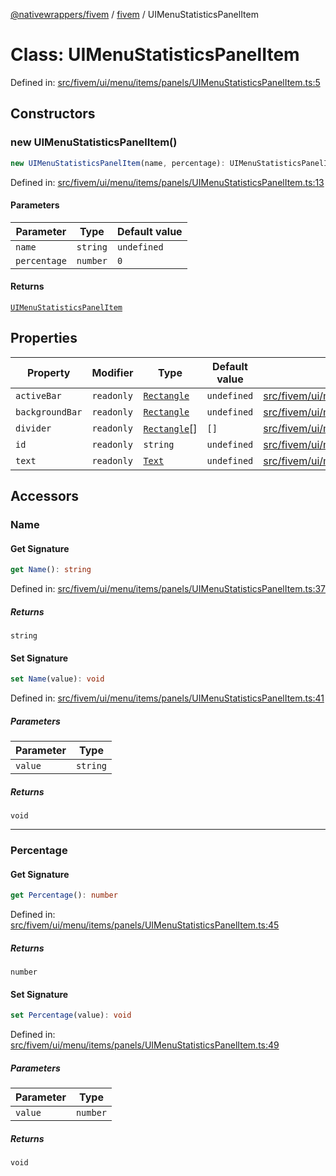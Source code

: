 [@nativewrappers/fivem](../../README.md) / [fivem](../README.md) / UIMenuStatisticsPanelItem

# Class: UIMenuStatisticsPanelItem

Defined in: [src/fivem/ui/menu/items/panels/UIMenuStatisticsPanelItem.ts:5](https://github.com/nativewrappers/fivem/blob/b9a4f02a0f902a29cccc3c350b3c8379abeb4a1b/src/fivem/ui/menu/items/panels/UIMenuStatisticsPanelItem.ts#L5)

## Constructors

### new UIMenuStatisticsPanelItem()

```ts
new UIMenuStatisticsPanelItem(name, percentage): UIMenuStatisticsPanelItem
```

Defined in: [src/fivem/ui/menu/items/panels/UIMenuStatisticsPanelItem.ts:13](https://github.com/nativewrappers/fivem/blob/b9a4f02a0f902a29cccc3c350b3c8379abeb4a1b/src/fivem/ui/menu/items/panels/UIMenuStatisticsPanelItem.ts#L13)

#### Parameters

| Parameter | Type | Default value |
| ------ | ------ | ------ |
| `name` | `string` | `undefined` |
| `percentage` | `number` | `0` |

#### Returns

[`UIMenuStatisticsPanelItem`](UIMenuStatisticsPanelItem.md)

## Properties

| Property | Modifier | Type | Default value | Defined in |
| ------ | ------ | ------ | ------ | ------ |
| <a id="activebar"></a> `activeBar` | `readonly` | [`Rectangle`](Rectangle.md) | `undefined` | [src/fivem/ui/menu/items/panels/UIMenuStatisticsPanelItem.ts:9](https://github.com/nativewrappers/fivem/blob/b9a4f02a0f902a29cccc3c350b3c8379abeb4a1b/src/fivem/ui/menu/items/panels/UIMenuStatisticsPanelItem.ts#L9) |
| <a id="backgroundbar"></a> `backgroundBar` | `readonly` | [`Rectangle`](Rectangle.md) | `undefined` | [src/fivem/ui/menu/items/panels/UIMenuStatisticsPanelItem.ts:10](https://github.com/nativewrappers/fivem/blob/b9a4f02a0f902a29cccc3c350b3c8379abeb4a1b/src/fivem/ui/menu/items/panels/UIMenuStatisticsPanelItem.ts#L10) |
| <a id="divider"></a> `divider` | `readonly` | [`Rectangle`](Rectangle.md)[] | `[]` | [src/fivem/ui/menu/items/panels/UIMenuStatisticsPanelItem.ts:11](https://github.com/nativewrappers/fivem/blob/b9a4f02a0f902a29cccc3c350b3c8379abeb4a1b/src/fivem/ui/menu/items/panels/UIMenuStatisticsPanelItem.ts#L11) |
| <a id="id"></a> `id` | `readonly` | `string` | `undefined` | [src/fivem/ui/menu/items/panels/UIMenuStatisticsPanelItem.ts:6](https://github.com/nativewrappers/fivem/blob/b9a4f02a0f902a29cccc3c350b3c8379abeb4a1b/src/fivem/ui/menu/items/panels/UIMenuStatisticsPanelItem.ts#L6) |
| <a id="text"></a> `text` | `readonly` | [`Text`](Text.md) | `undefined` | [src/fivem/ui/menu/items/panels/UIMenuStatisticsPanelItem.ts:8](https://github.com/nativewrappers/fivem/blob/b9a4f02a0f902a29cccc3c350b3c8379abeb4a1b/src/fivem/ui/menu/items/panels/UIMenuStatisticsPanelItem.ts#L8) |

## Accessors

### Name

#### Get Signature

```ts
get Name(): string
```

Defined in: [src/fivem/ui/menu/items/panels/UIMenuStatisticsPanelItem.ts:37](https://github.com/nativewrappers/fivem/blob/b9a4f02a0f902a29cccc3c350b3c8379abeb4a1b/src/fivem/ui/menu/items/panels/UIMenuStatisticsPanelItem.ts#L37)

##### Returns

`string`

#### Set Signature

```ts
set Name(value): void
```

Defined in: [src/fivem/ui/menu/items/panels/UIMenuStatisticsPanelItem.ts:41](https://github.com/nativewrappers/fivem/blob/b9a4f02a0f902a29cccc3c350b3c8379abeb4a1b/src/fivem/ui/menu/items/panels/UIMenuStatisticsPanelItem.ts#L41)

##### Parameters

| Parameter | Type |
| ------ | ------ |
| `value` | `string` |

##### Returns

`void`

***

### Percentage

#### Get Signature

```ts
get Percentage(): number
```

Defined in: [src/fivem/ui/menu/items/panels/UIMenuStatisticsPanelItem.ts:45](https://github.com/nativewrappers/fivem/blob/b9a4f02a0f902a29cccc3c350b3c8379abeb4a1b/src/fivem/ui/menu/items/panels/UIMenuStatisticsPanelItem.ts#L45)

##### Returns

`number`

#### Set Signature

```ts
set Percentage(value): void
```

Defined in: [src/fivem/ui/menu/items/panels/UIMenuStatisticsPanelItem.ts:49](https://github.com/nativewrappers/fivem/blob/b9a4f02a0f902a29cccc3c350b3c8379abeb4a1b/src/fivem/ui/menu/items/panels/UIMenuStatisticsPanelItem.ts#L49)

##### Parameters

| Parameter | Type |
| ------ | ------ |
| `value` | `number` |

##### Returns

`void`
